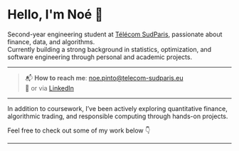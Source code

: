 # Hello, I'm Noé 👋

Second-year engineering student at [Télécom SudParis](https://www.telecom-sudparis.eu/en/), passionate about finance, data, and algorithms.  
Currently building a strong background in statistics, optimization, and software engineering through personal and academic projects.

<!-- Optional: Add a link to your CV -->
<!-- [My CV](https://example.com/cv.pdf) -->

---

> 📬 **How to reach me**: [noe.pinto@telecom-sudparis.eu](mailto:noe.pinto@telecom-sudparis.eu)  
> 💼 or via [LinkedIn](https://www.linkedin.com/in/noé-pinto-a6b952301/)

---

In addition to coursework, I’ve been actively exploring quantitative finance, algorithmic trading, and responsible computing through hands-on projects.

Feel free to check out some of my work below 👇

---

